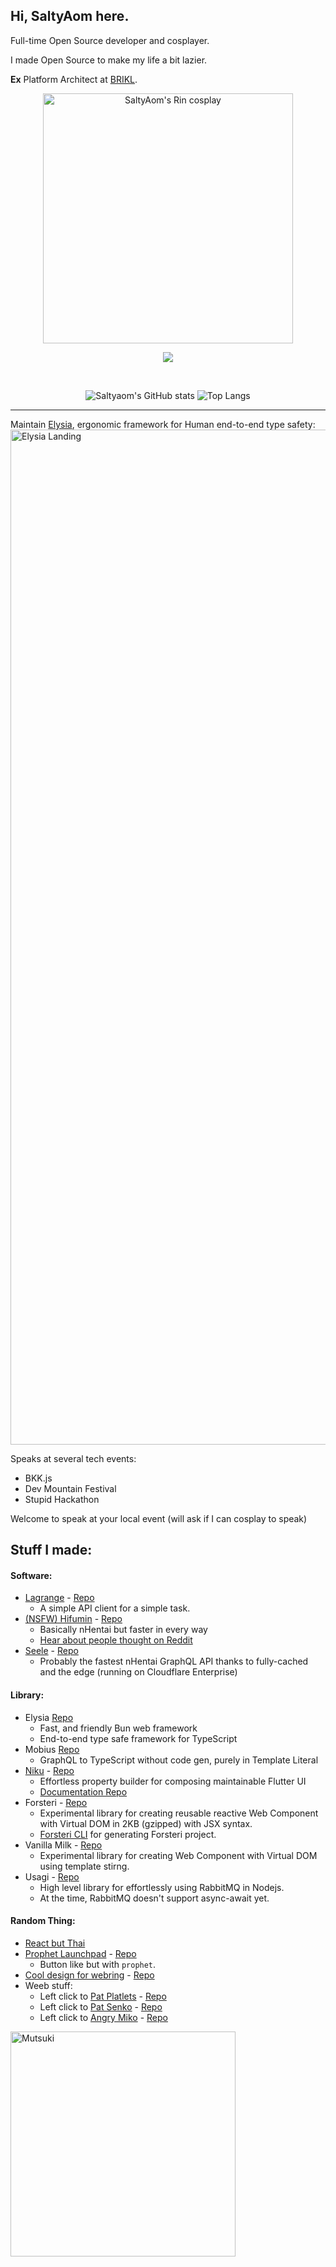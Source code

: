 ## Hi, SaltyAom here.
Full-time Open Source developer and cosplayer.

I made Open Source to make my life a bit lazier.

**Ex** Platform Architect at [BRIKL](https://www.brikl.com).

<!--- ![SaltyAom's Raiden Shogun cosplay](https://github.com/SaltyAom/SaltyAom/assets/35027979/a5fb5435-79a2-4dc7-9eb8-dd6c8af5969e) --->

<p align=center>
  <img width=400 src=https://github.com/SaltyAom/SaltyAom/assets/35027979/a141c0e8-e580-4cee-9167-ec3bfeaff93f alt="SaltyAom's Rin cosplay" />
</p>

<p align=center>
  <a href="https://skillicons.dev">
    <img src="https://skillicons.dev/icons?i=typescript,swift,rust,flutter,nodejs,react,nextjs,vue,nuxtjs,svelte,tailwind,tauri,nestjs,prisma,graphql,postgresql,planetscale,redis,firebase,actix,docker,kubernetes,cloudflare,aws,gcp" />
  </a>
</p>

<br />

<p align=center>
  <img alt="Saltyaom's GitHub stats" src=https://github-readme-stats.vercel.app/api?username=saltyaom&theme=default)](https://github.com/anuraghazra/github-readme-stats />
  <img alt="Top Langs" src=https://github-readme-stats.vercel.app/api/top-langs/?username=saltyaom&layout=compact&theme=default)](https://github.com/anuraghazra/github-readme-stats />
</p>

---

Maintain [Elysia](https://elysiajs.com), ergonomic framework for Human end-to-end type safety:
<img width="1624" alt="Elysia Landing" src="https://github.com/SaltyAom/SaltyAom/assets/35027979/0187047e-b769-4634-aabf-7b74867ddfb5">

Speaks at several tech events:
- BKK.js
- Dev Mountain Festival
- Stupid Hackathon

Welcome to speak at your local event (will ask if I can cosplay to speak)

## Stuff I made:
#### Software:
- [Lagrange](https://github.com/SaltyAom/lagrange) - [Repo](https://github.com/SaltyAom/lagrange)
  - A simple API client for a simple task.
- [(NSFW) Hifumin](https://hifumin.app) - [Repo](https://github.com/SaltyAom/hifumin)
  - Basically nHentai but faster in every way
  - [Hear about people thought on Reddit](https://www.reddit.com/r/nhentai/comments/j9qf9m/i_made_nhentai_but_its_pinterest/)
- [Seele](https://seele.hifumin.app) - [Repo](https://github.com/SaltyAom/opener-akashic)
  - Probably the fastest nHentai GraphQL API thanks to fully-cached and the edge (running on Cloudflare Enterprise)

#### Library:
- Elysia [Repo](https://github.com/elysiajs/elysia)
  - Fast, and friendly Bun web framework
  - End-to-end type safe framework for TypeScript
- Mobius [Repo](https://github.com/saltyaom/mobius)
  - GraphQL to TypeScript without code gen, purely in Template Literal
- [Niku](https://niku.saltyaom.com) - [Repo](https://github.com/SaltyAom/niku)
  - Effortless property builder for composing maintainable Flutter UI
  - [Documentation Repo](https://github.com/saltyAom/niku-docs)
- Forsteri - [Repo](https://github.com/SaltyAom/forsteri)
  - Experimental library for creating reusable reactive Web Component with Virtual DOM in 2KB (gzipped) with JSX syntax.
  - [Forsteri CLI](https://github.com/saltyAom/forsteri-cli) for generating Forsteri project.
- Vanilla Milk - [Repo](https://github.com/saltyaom/vanilla-milk)
  - Experimental library for creating Web Component with Virtual DOM using template stirng.
- Usagi - [Repo](https://github.com/saltyAom/usagi)
  - High level library for effortlessly using RabbitMQ in Nodejs.
  - At the time, RabbitMQ doesn't support async-await yet.

#### Random Thing:
- [React but Thai](https://github.com/SaltyAom/react-but-thai)
- [Prophet Launchpad](http://prophet-launchpad.netlify.app/) - [Repo](https://github.com/SaltyAom/prophet-launchpad)
  - Button like but with `prophet`.
- [Cool design for webring](https://ouroboros-ring.netlify.app) - [Repo](https://github.com/saltyAom/saltyaom-webring)
- Weeb stuff:
  - Left click to [Pat Platlets](https://platelets.netlify.app/) - [Repo](https://github.com/saltyAom/platelets)
  - Left click to [Pat Senko](http://pat-senko.netlify.app/) - [Repo](https://github.com/saltyAom/pat-senko)
  - Left click to [Angry Miko](https://angry-miko.netlify.app/) - [Repo](https://github.com/saltyAom/miko)

<img src=https://user-images.githubusercontent.com/35027979/198816875-2bc9704e-c96d-4472-adb7-1bdb9d461e72.gif width=360 height=360 alt="Mutsuki" />
